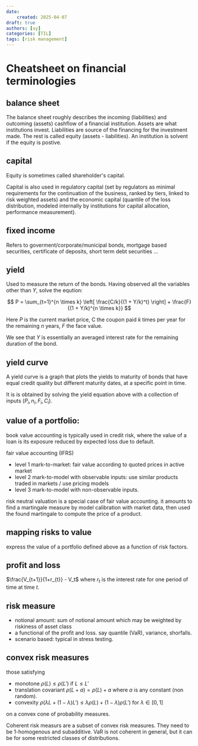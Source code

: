 ```yaml
---
date:
    created: 2025-04-07
draft: true
authors: [xy]
categories: [TIL]
tags: [risk management]
---
```


# Cheatsheet on financial terminologies

<!-- more -->

## balance sheet

The balance sheet roughly describes the incoming (liabilities) and outcoming (assets) cashflow of a financial institution. Assets are what institutions invest. Liabilities are source of the financing for the investment made. The rest is called equity (assets - liabilities). An institution is solvent if the equity is postive. 

## capital

Equity is sometimes called shareholder's capital. 

Capital is also used in regulatory capital  (set by regulators as minimal requirements for the continuation of the business, ranked by tiers, linked to risk weighted assets) and the economic capital (quantile of the loss distribution, modeled internally by institutions for capital allocation, performance measurement). 

## fixed income

Refers to goverment/corporate/municipal bonds, mortgage based securities, certificate of deposits, short term debt securities ...

## yield

Used to measure the return of the bonds.
Having observed all the variables other than $Y$, solve the eqution:

$$
P = \sum_{t=1}^{n \times k} \left[ \frac{C/k}{(1 + Y/k)^t} \right] + \frac{F}{(1 + Y/k)^{n \times k}}
$$

Here $P$ is the current market price, C the coupon paid $k$ times per year for the remaining $n$ years, $F$ the face value. 

We see that $Y$ is essentially an averaged interest rate for the remaining duration of the bond.


## yield curve

A yield curve is a graph that plots the yields to maturity of bonds that have equal credit quality but different maturity dates, at a specific point in time.

It is is obtained by solving the yield equation above with a collection of inputs $(P_i, n_i, F_i, C_i)$.


## value of a portfolio: 

book value accounting is typically used in credit risk, where the value of a loan is its exposure reduced by expected loss due to default.

fair value accounting (IFRS)

- level 1 mark-to-market: fair value according to quoted prices in active market
- level 2 mark-to-model with observable inputs: use similar products traded in markets / use pricing models 
- level 3 mark-to-model with non-observable inputs.  

risk neutral valuation is a special case of fair value accounting. it amounts to find a martingale measure by model calibration with market data, then used the found martingale to compute the price of a product.   

## mapping risks to value

express the value of a portfolio defined above as a function of risk factors. 

## profit and loss

$\frac{V_{t+1}}{1+r_{t}} - V_t$ where $r_t$ is the interest rate for one period of time at time $t$. 

## risk measure

- notional amount: sum of notional amount which may be weighted by riskiness of asset class
- a functional of the profit and loss. say quantile (VaR), variance, shorfalls. 
- scenario based: typical in stress testing. 

## convex risk measures

those satisfying 

- monotone $\rho( L) \le \rho(L')$ if $L\le L'$
- translation covariant $\rho(L+a) = \rho(L)+a$ where $a$ is any constant (non random).
- convexity $\rho(\lambda L + (1-\lambda)L')\le \lambda \rho(L) + (1-\lambda)\rho(L')$ for $\lambda\in [0,1]$

on a convex cone of probability measures.

Coherent risk measurs are a subset of convex risk measures. They need to be 1-homogenous and subadditive. VaR is not coherent in general, but it can be for some restricted classes of distributions. 



